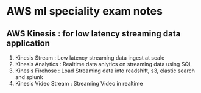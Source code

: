# AWS ml speciality exam notes

## AWS Kinesis : for low latency streaming data application
1. Kinesis Stream : Low latency streaming data ingest at scale
2. Kinesis Analytics : Realtime data anlytics on streaming data using SQL
3. Kinesis Firehose : Load Streaming data into readshift, s3, elastic search and splunk
4. Kinesis Video Stream : Streaming Video in realtime 

